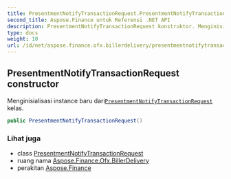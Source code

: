 ```yaml
---
title: PresentmentNotifyTransactionRequest.PresentmentNotifyTransactionRequest
second_title: Aspose.Finance untuk Referensi .NET API
description: PresentmentNotifyTransactionRequest konstruktor. Menginisialisasi instance baru dariPresentmentNotifyTransactionRequest kelas.
type: docs
weight: 10
url: /id/net/aspose.finance.ofx.billerdelivery/presentmentnotifytransactionrequest/presentmentnotifytransactionrequest/
---
```

## PresentmentNotifyTransactionRequest constructor

Menginisialisasi instance baru dari[`PresentmentNotifyTransactionRequest`](../) kelas.

```csharp
public PresentmentNotifyTransactionRequest()
```

### Lihat juga

* class [PresentmentNotifyTransactionRequest](../)
* ruang nama [Aspose.Finance.Ofx.BillerDelivery](../../presentmentnotifytransactionrequest/)
* perakitan [Aspose.Finance](../../../)


